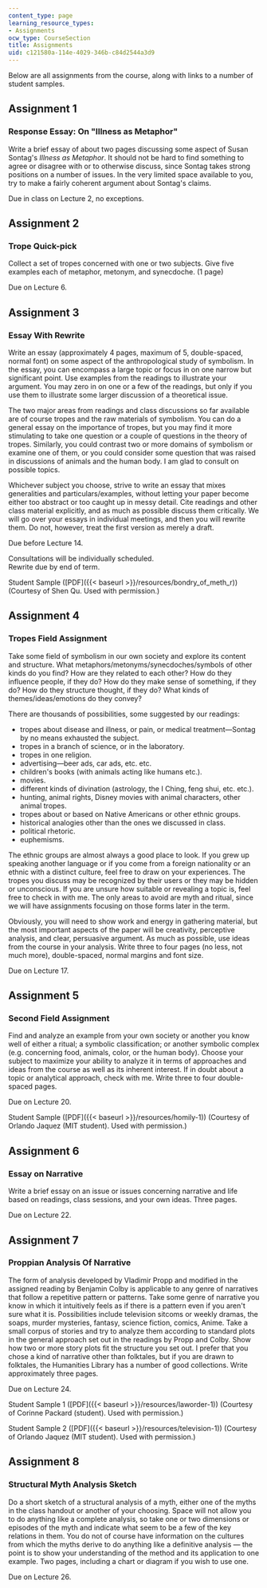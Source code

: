 ```yaml
---
content_type: page
learning_resource_types:
- Assignments
ocw_type: CourseSection
title: Assignments
uid: c121580a-114e-4029-346b-c84d2544a3d9
---
```


Below are all assignments from the course, along with links to a number of student samples.

Assignment 1
------------

### Response Essay: On "Illness as Metaphor"

Write a brief essay of about two pages discussing some aspect of Susan Sontag's _Illness as Metaphor_. It should not be hard to find something to agree or disagree with or to otherwise discuss, since Sontag takes strong positions on a number of issues. In the very limited space available to you, try to make a fairly coherent argument about Sontag's claims.

Due in class on Lecture 2, no exceptions.

Assignment 2
------------

### Trope Quick-pick

Collect a set of tropes concerned with one or two subjects. Give five examples each of metaphor, metonym, and synecdoche. (1 page)

Due on Lecture 6.

Assignment 3
------------

### Essay With Rewrite

Write an essay (approximately 4 pages, maximum of 5, double-spaced, normal font) on some aspect of the anthropological study of symbolism. In the essay, you can encompass a large topic or focus in on one narrow but significant point. Use examples from the readings to illustrate your argument. You may zero in on one or a few of the readings, but only if you use them to illustrate some larger discussion of a theoretical issue.

The two major areas from readings and class discussions so far available are of course tropes and the raw materials of symbolism. You can do a general essay on the importance of tropes, but you may find it more stimulating to take one question or a couple of questions in the theory of tropes. Similarly, you could contrast two or more domains of symbolism or examine one of them, or you could consider some question that was raised in discussions of animals and the human body. I am glad to consult on possible topics.

Whichever subject you choose, strive to write an essay that mixes generalities and particulars/examples, without letting your paper become either too abstract or too caught up in messy detail. Cite readings and other class material explicitly, and as much as possible discuss them critically. We will go over your essays in individual meetings, and then you will rewrite them. Do not, however, treat the first version as merely a draft.

Due before Lecture 14.

Consultations will be individually scheduled.  
Rewrite due by end of term.

Student Sample ([PDF]({{< baseurl >}}/resources/bondry_of_meth_r)) (Courtesy of Shen Qu. Used with permission.)

Assignment 4
------------

### Tropes Field Assignment

Take some field of symbolism in our own society and explore its content and structure. What metaphors/metonyms/synecdoches/symbols of other kinds do you find? How are they related to each other? How do they influence people, if they do? How do they make sense of something, if they do? How do they structure thought, if they do? What kinds of themes/ideas/emotions do they convey?

There are thousands of possibilities, some suggested by our readings:

*   tropes about disease and illness, or pain, or medical treatment—Sontag by no means exhausted the subject.
*   tropes in a branch of science, or in the laboratory.
*   tropes in one religion.
*   advertising—beer ads, car ads, etc. etc.
*   children's books (with animals acting like humans etc.).
*   movies.
*   different kinds of divination (astrology, the I Ching, feng shui, etc. etc.).
*   hunting, animal rights, Disney movies with animal characters, other animal tropes.
*   tropes about or based on Native Americans or other ethnic groups.
*   historical analogies other than the ones we discussed in class.
*   political rhetoric.
*   euphemisms.

The ethnic groups are almost always a good place to look. If you grew up speaking another language or if you come from a foreign nationality or an ethnic with a distinct culture, feel free to draw on your experiences. The tropes you discuss may be recognized by their users or they may be hidden or unconscious. If you are unsure how suitable or revealing a topic is, feel free to check in with me. The only areas to avoid are myth and ritual, since we will have assignments focusing on those forms later in the term.

Obviously, you will need to show work and energy in gathering material, but the most important aspects of the paper will be creativity, perceptive analysis, and clear, persuasive argument. As much as possible, use ideas from the course in your analysis. Write three to four pages (no less, not much more), double-spaced, normal margins and font size.

Due on Lecture 17.

Assignment 5
------------

### Second Field Assignment

Find and analyze an example from your own society or another you know well of either a ritual; a symbolic classification; or another symbolic complex (e.g. concerning food, animals, color, or the human body). Choose your subject to maximize your ability to analyze it in terms of approaches and ideas from the course as well as its inherent interest. If in doubt about a topic or analytical approach, check with me. Write three to four double-spaced pages.

Due on Lecture 20.

Student Sample ([PDF]({{< baseurl >}}/resources/homily-1)) (Courtesy of Orlando Jaquez (MIT student). Used with permission.)

Assignment 6
------------

### Essay on Narrative

Write a brief essay on an issue or issues concerning narrative and life based on readings, class sessions, and your own ideas. Three pages.

Due on Lecture 22.

Assignment 7
------------

### Proppian Analysis Of Narrative

The form of analysis developed by Vladimir Propp and modified in the assigned reading by Benjamin Colby is applicable to any genre of narratives that follow a repetitive pattern or patterns. Take some genre of narrative you know in which it intuitively feels as if there is a pattern even if you aren't sure what it is. Possibilities include television sitcoms or weekly dramas, the soaps, murder mysteries, fantasy, science fiction, comics, Anime. Take a small corpus of stories and try to analyze them according to standard plots in the general approach set out in the readings by Propp and Colby. Show how two or more story plots fit the structure you set out. I prefer that you chose a kind of narrative other than folktales, but if you are drawn to folktales, the Humanities Library has a number of good collections. Write approximately three pages.

Due on Lecture 24.

Student Sample 1 ([PDF]({{< baseurl >}}/resources/laworder-1)) (Courtesy of Corinne Packard (student). Used with permission.)

Student Sample 2 ([PDF]({{< baseurl >}}/resources/television-1)) (Courtesy of Orlando Jaquez (MIT student). Used with permission.)

Assignment 8
------------

### Structural Myth Analysis Sketch

Do a short sketch of a structural analysis of a myth, either one of the myths in the class handout or another of your choosing. Space will not allow you to do anything like a complete analysis, so take one or two dimensions or episodes of the myth and indicate what seem to be a few of the key relations in them. You do not of course have information on the cultures from which the myths derive to do anything like a definitive analysis — the point is to show your understanding of the method and its application to one example. Two pages, including a chart or diagram if you wish to use one.

Due on Lecture 26.
